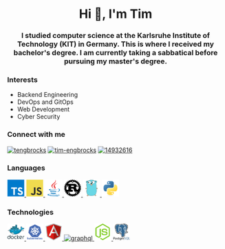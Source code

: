 <h1 align="center">Hi 👋, I'm Tim</h1>
<h3 align="center">
  I studied computer science at the Karlsruhe Institute of Technology (KIT) in Germany.
  This is where I received my bachelor's degree.
  I am currently taking a sabbatical before pursuing my master's degree.
</h3>

<h3 algin="left">Interests</h3>
<p align="left">
  <ul>
    <li>Backend Engineering</li>
    <li>DevOps and GitOps</li>
    <li>Web Development</li>
    <li>Cyber Security</li>
  </ul>
</p>

<h3 align="left">Connect with me</h3>
<p align="left">
<a href="https://twitter.com/tengbrocks" target="blank"><img align="center" src="https://cdn.jsdelivr.net/npm/simple-icons@3.0.1/icons/twitter.svg" alt="tengbrocks" height="30" width="40" /></a>
<a href="https://linkedin.com/in/tim-engbrocks" target="blank"><img align="center" src="https://cdn.jsdelivr.net/npm/simple-icons@3.0.1/icons/linkedin.svg" alt="tim-engbrocks" height="30" width="40" /></a>
<a href="https://stackoverflow.com/users/14932616" target="blank"><img align="center" src="https://cdn.jsdelivr.net/npm/simple-icons@3.0.1/icons/stackoverflow.svg" alt="14932616" height="30" width="40" /></a>
</p>


<h3 align="left">Languages</h3>
<p align="left">
  <a href="https://www.typescriptlang.org/" target="_blank"> <img src="https://raw.githubusercontent.com/devicons/devicon/master/icons/typescript/typescript-original.svg" alt="typescript" width="40" height="40"/> </a> 
  <a href="https://developer.mozilla.org/en-US/docs/Web/JavaScript" target="_blank"> <img src="https://raw.githubusercontent.com/devicons/devicon/master/icons/javascript/javascript-original.svg" alt="javascript" width="40" height="40"/> </a> 
  <a href="https://www.java.com" target="_blank"> <img src="https://raw.githubusercontent.com/devicons/devicon/master/icons/java/java-original.svg" alt="java" width="40" height="40"/> </a> 
  <a href="https://www.rust-lang.org/" target="_blank"> <img src="https://raw.githubusercontent.com/devicons/devicon/master/icons/rust/rust-plain.svg" alt="rust" width="40" height="40"/> </a> 
  <a href="https://golang.org/" target="_blank"> <img src="https://raw.githubusercontent.com/devicons/devicon/master/icons/go/go-original.svg" alt="golang" width="40" height="40"/> </a> 
  <a href="https://www.python.org/" target="_blank"> <img src="https://raw.githubusercontent.com/devicons/devicon/master/icons/python/python-original.svg" alt="python" width="40" height="40"/> </a> 
</p>

<h3 align="left">Technologies</h3>
<p align="left"> 
  <a href="https://www.docker.com/" target="_blank"> <img src="https://raw.githubusercontent.com/devicons/devicon/master/icons/docker/docker-original-wordmark.svg" alt="docker" width="40" height="40"/> </a> 
  <a href="https://kubernetes.io/" target="_blank"> <img src="https://raw.githubusercontent.com/devicons/devicon/master/icons/kubernetes/kubernetes-plain-wordmark.svg" alt="kubernetes" width="40" height="40"/> </a> 
  <a href="https://angular.io" target="_blank"> <img src="https://raw.githubusercontent.com/devicons/devicon/master/icons/angularjs/angularjs-original.svg" alt="angularjs" width="40" height="40"/> </a> 
  <a href="https://graphql.org" target="_blank"> <img src="https://www.vectorlogo.zone/logos/graphql/graphql-icon.svg" alt="graphql" width="40" height="40"/> </a>
  <a href="https://nodejs.org" target="_blank"> <img src="https://raw.githubusercontent.com/devicons/devicon/master/icons/nodejs/nodejs-original.svg" alt="nodejs" width="40" height="40"/> </a> 
  <a href="https://www.postgresql.org" target="_blank"> <img src="https://raw.githubusercontent.com/devicons/devicon/master/icons/postgresql/postgresql-original-wordmark.svg" alt="postgresql" width="40" height="40"/> </a> 
</p>
